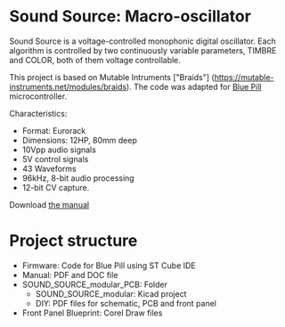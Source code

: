# Sound Source: Macro-oscillator
Sound Source is a voltage-controlled monophonic digital oscillator. Each algorithm is controlled by two continuously variable parameters, TIMBRE and COLOR, both of them voltage controllable.

This project is based on Mutable Intruments ["Braids"] (https://mutable-instruments.net/modules/braids). 
The code was adapted for [Blue Pill](https://stm32-base.org/boards/STM32F103C8T6-Blue-Pill.html) microcontroller.

Characteristics:

  - Format: Eurorack
  - Dimensions: 12HP, 80mm deep
  - 10Vpp audio signals
  - 5V control signals
  - 43 Waveforms
  - 96kHz, 8-bit audio processing
  - 12-bit CV capture.

Download [the manual](https://github.com/ernesto-g/modular-synth/raw/master/FINISHED/SOUND_SOURCE/Manual/Sound%20Source%20Manual.pdf)   
 
# Project structure

  * Firmware: Code for Blue Pill using ST Cube IDE
  * Manual: PDF and DOC file
  * SOUND_SOURCE_modular_PCB: Folder
    * SOUND_SOURCE_modular: Kicad project
    * DIY: PDF files for schematic, PCB and front panel
  * Front Panel Blueprint: Corel Draw files